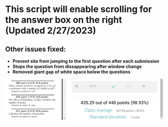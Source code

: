 # This script will enable scrolling for the answer box on the right (Updated 2/27/2023)

## Other issues fixed:

-   **Prevent site from jumping to the first question after each submission**
-   **Stops the question from dissappearing after window change**
-   **Removed giant gap of white space below the questions**

![Script displays additional information](enable-answer-box-scrolling.png)
